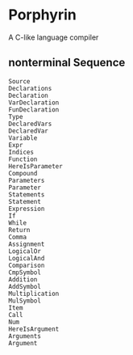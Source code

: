 # Porphyrin
A C-like language compiler

## nonterminal Sequence
    Source
    Declarations
    Declaration
    VarDeclaration
    FunDeclaration
    Type
    DeclaredVars
    DeclaredVar
    Variable
    Expr
    Indices
    Function
    HereIsParameter
    Compound
    Parameters
    Parameter
    Statements
    Statement
    Expression
    If
    While
    Return
    Comma
    Assignment
    LogicalOr
    LogicalAnd
    Comparison
    CmpSymbol
    Addition
    AddSymbol
    Multiplication
    MulSymbol
    Item
    Call
    Num
    HereIsArgument
    Arguments
    Argument
